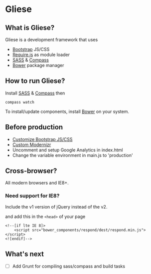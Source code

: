 # Gliese

## What is Gliese?
Gliese is a development framework that uses
- [Bootstrap](http://getbootstrap.com/) JS/CSS
- [Require.js](http://requirejs.org/) as module loader
- [SASS](http://sass-lang.com/) & [Compass](http://compass-style.org/)
- [Bower](https://github.com/bower/bower) package manager

## How to run Gliese?
Install [SASS](http://sass-lang.com/) & [Compass](http://compass-style.org/) then
```	
compass watch
```

To install/update components, install [Bower](https://github.com/bower/bower) on your system.

## Before production
- [Customize Bootstrap JS/CSS](http://getbootstrap.com/customize/)
- [Custom Modernizr](http://modernizr.com/download/)
- Uncomment and setup Google Analytics in index.html
- Change the variable environment in main.js to 'production'


## Cross-browser?
All modern browsers and IE8+.

### Need support for IE8?
Include the v1 version of jQuery instead of the v2.

and add this in the `<head>` of your page
```
<!--[if lte IE 8]>
    <script src="bower_components/respond/dest/respond.min.js"></script>
<![endif]-->
```

## What's next
- [ ] Add Grunt for compiling sass/compass and build tasks